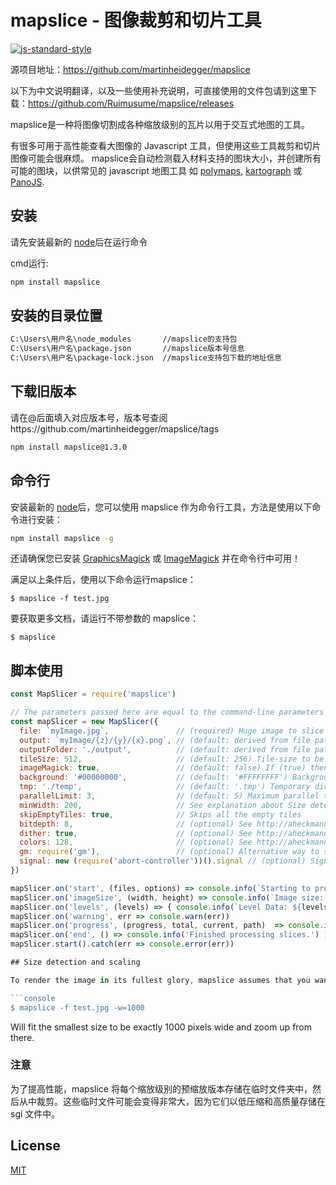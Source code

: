 # mapslice - 图像裁剪和切片工具

[![js-standard-style](https://img.shields.io/badge/code%20style-standard-brightgreen.svg)](http://standardjs.com/)

源项目地址：https://github.com/martinheidegger/mapslice

以下为中文说明翻译，以及一些使用补充说明，可直接使用的文件包请到这里下载：https://github.com/Ruimusume/mapslice/releases

mapslice是一种将图像切割成各种缩放级别的瓦片以用于交互式地图的工具。

有很多可用于高性能查看大图像的 Javascript 工具，但使用这些工具裁剪和切片图像可能会很麻烦。
mapslice会自动检测载入材料支持的图块大小，并创建所有可能的图块，以供常见的 javascript 地图工具
如 [polymaps](http://polymaps.org/), [kartograph](http://kartograph.org/) 或 [PanoJS](http://www.dimin.net/software/panojs/).

## 安装

请先安装最新的 [node](http://nodejs.org/)后在运行命令

cmd运行:

```bash
npm install mapslice
```
## 安装的目录位置

```bash
C:\Users\用户名\node_modules       //mapslice的支持包
C:\Users\用户名\package.json       //mapslice版本号信息
C:\Users\用户名\package-lock.json  //mapslice支持包下载的地址信息
```

## 下载旧版本

请在@后面填入对应版本号，版本号查阅https://github.com/martinheidegger/mapslice/tags
```bash
npm install mapslice@1.3.0
```

## 命令行

安装最新的 [node](http://nodejs.org/)后，您可以使用 mapslice 作为命令行工具，方法是使用以下命令进行安装：

```bash
npm install mapslice -g
```

还请确保您已安装 [GraphicsMagick](http://www.graphicsmagick.org/README.html) 或 [ImageMagick](http://www.imagemagick.org/script/binary-releases.php) 并在命令行中可用！

满足以上条件后，使用以下命令运行mapslice：

```console
$ mapslice -f test.jpg
```

要获取更多文档，请运行不带参数的 mapslice：

```console
$ mapslice
```


## 脚本使用

```JavaScript
const MapSlicer = require('mapslice')

// The parameters passed here are equal to the command-line parameters
const mapSlicer = new MapSlicer({
  file: `myImage.jpg`,               // (required) Huge image to slice
  output: `myImage/{z}/{y}/{x}.png`, // (default: derived from file path) Output file pattern
  outputFolder: './output',          // (default: derived from file path) Output to be used for. Use either output or outputFolder, not both!
  tileSize: 512,                     // (default: 256) Tile-size to be used
  imageMagick: true,                 // (default: false) If (true) then use ImageMagick instead of GraphicsMagick
  background: '#00000000',           // (default: '#FFFFFFFF') Background color to be used for the tiles. More: http://ow.ly/rsluD
  tmp: './temp',                     // (default: '.tmp') Temporary directory to be used to store helper files
  parallelLimit: 3,                  // (default: 5) Maximum parallel tasks to be run at the same time (warning: processes can consume a lot of memory!)
  minWidth: 200,                     // See explanation about Size detection below
  skipEmptyTiles: true,              // Skips all the empty tiles
  bitdepth: 8,                       // (optional) See http://aheckmann.github.io/gm/docs.html#dither
  dither: true,                      // (optional) See http://aheckmann.github.io/gm/docs.html#bitdepth
  colors: 128,                       // (optional) See http://aheckmann.github.io/gm/docs.html#colors
  gm: require('gm'),                 // (optional) Alternative way to specify the GraphicsMagic library
  signal: new (require('abort-controller'))().signal // (optional) Signal to abort the map slicing process
})

mapSlicer.on('start', (files, options) => console.info(`Starting to process ${files} files.`))
mapSlicer.on('imageSize', (width, height) => console.info(`Image size: ${width}x${height}`))
mapSlicer.on('levels', (levels) => { console.info(`Level Data: ${levels}`) }) // see TypeScript declaration for more details
mapSlicer.on('warning', err => console.warn(err))
mapSlicer.on('progress', (progress, total, current, path)  => console.info(`Progress: ${Math.round(progress*100)}%`))
mapSlicer.on('end', () => console.info('Finished processing slices.') )
mapSlicer.start().catch(err => console.error(err))

## Size detection and scaling

To render the image in its fullest glory, mapslice assumes that you want to preserve the original image-quality and chooses input-size as its starting point from which the quality should be reduced. However: If you have a fixed-size map-user-interface then you might want the smallest image quality to fit this user-interface-design in order to assure that its is beautifully visible. To produce tiles that fit this needs you can use the "minWidth" or "minHeight" property which fits the map to have its lowest size matching exactly your required size:

```console
$ mapslice -f test.jpg -w=1000
```

Will fit the smallest size to be exactly 1000 pixels wide and zoom up from there.

### 注意


为了提高性能，mapslice 将每个缩放级别的预缩放版本存储在临时文件夹中，然后从中裁剪。这些临时文件可能会变得非常大，因为它们以低压缩和高质量存储在 sgi 文件中。

## License

[MIT](./LICENSE)


